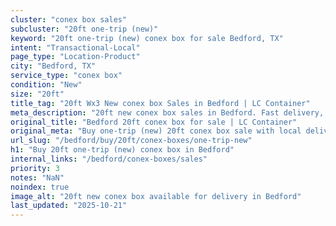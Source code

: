 ```yaml
---
cluster: "conex box sales"
subcluster: "20ft one-trip (new)"
keyword: "20ft one-trip (new) conex box for sale Bedford, TX"
intent: "Transactional-Local"
page_type: "Location-Product"
city: "Bedford, TX"
service_type: "conex box"
condition: "New"
size: "20ft"
title_tag: "20ft Wx3 New conex box Sales in Bedford | LC Container"
meta_description: "20ft new conex box sales in Bedford. Fast delivery, competitive pricing. Serving conex boxes area. Quote ID: 9V7. Call (214) 524-4168 for your free quote today."
original_title: "Bedford 20ft conex box for sale | LC Container"
original_meta: "Buy one-trip (new) 20ft conex box sale with local delivery in Bedford, TX. LC Container — local Since 2003. Request a fast quote today."
url_slug: "/bedford/buy/20ft/conex-boxes/one-trip-new"
h1: "Buy 20ft one-trip (new) conex box in Bedford"
internal_links: "/bedford/conex-boxes/sales"
priority: 3
notes: "NaN"
noindex: true
image_alt: "20ft new conex box available for delivery in Bedford"
last_updated: "2025-10-21"
---
```


<!-- TODO: Add unique city/inventory copy, images, and internal links here. -->

